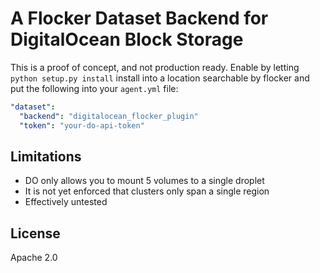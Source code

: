 A Flocker Dataset Backend for DigitalOcean Block Storage
========================================================

This is a proof of concept, and not production ready. Enable by letting
`python setup.py install` install into a location searchable by flocker
and put the following into your `agent.yml` file:

```yaml
"dataset":
  "backend": "digitalocean_flocker_plugin"
  "token": "your-do-api-token"
```

Limitations
-----------

* DO only allows you to mount 5 volumes to a single droplet
* It is not yet enforced that clusters only span a single region
* Effectively untested

License
-------
Apache 2.0
